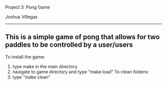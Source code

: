 Project 3: Pong Game

Joshua Villegas

-------------------------------------------------------
This is a simple game of pong that allows for
two paddles to be controlled by a user/users
-------------------------------------------------------
To install the game:
   1. type make in the main directory
   2. navigate to game directory and type "make load"
To clean folders:
   1. type "make clean"